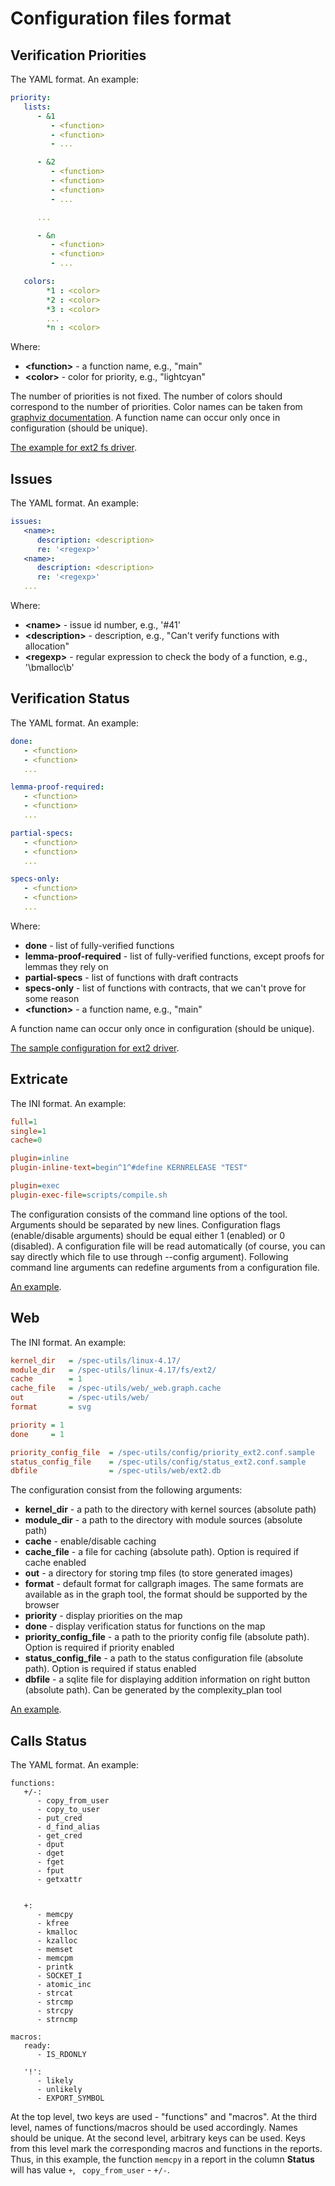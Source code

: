 # Configuration files format

## Verification Priorities

The YAML format. An example:

```YAML
priority:
   lists:
      - &1
         - <function>
         - <function>
         - ...

      - &2
         - <function>
         - <function>
         - <function>
         - ...

      ...

      - &n
         - <function>
         - <function>
         - ...

   colors:
        *1 : <color>
        *2 : <color>
        *3 : <color>
        ...
        *n : <color>
```

Where:
   - **\<function\>** - a function name, e.g., "main"
   - **\<color\>** - color for priority, e.g., "lightcyan"

The number of priorities is not fixed.
The number of colors should correspond to the number of priorities.
Color names can be taken from [graphviz documentation](http://www.graphviz.org/content/color-names).
A function name can occur only once in configuration (should be unique).

[The example for ext2 fs driver](config/priority_ext2.conf.sample).

## Issues

The YAML format. An example:

```YAML
issues:
   <name>:
      description: <description>
      re: '<regexp>'
   <name>:
      description: <description>
      re: '<regexp>'
   ...
```

Where:
   - **\<name\>** - issue id number, e.g., '#41'
   - **\<description\>** - description, e.g., "Can't verify functions with allocation"
   - **\<regexp\>** - regular expression to check the body of a function, e.g., '\bmalloc\b'

## Verification Status

The YAML format. An example:

```YAML
done:
   - <function>
   - <function>
   ...

lemma-proof-required:
   - <function>
   - <function>
   ...

partial-specs:
   - <function>
   - <function>
   ...

specs-only:
   - <function>
   - <function>
   ...
```

Where:
   - **done** - list of fully-verified functions
   - **lemma-proof-required** - list of fully-verified functions, except proofs for lemmas they rely on
   - **partial-specs** - list of functions with draft contracts
   - **specs-only** - list of functions with contracts, that we can't prove for some reason
   - **\<function\>** - a function name, e.g., "main"

A function name can occur only once in configuration (should be unique).

[The sample configuration for ext2 driver](/config/status_ext2.conf.sample).

## Extricate

The INI format. An example:

```Ini
full=1
single=1
cache=0

plugin=inline
plugin-inline-text=begin^1^#define KERNRELEASE "TEST"

plugin=exec
plugin-exec-file=scripts/compile.sh
```

The configuration consists of the command line options of the tool.
Arguments should be separated by new lines.
Configuration flags (enable/disable arguments) should be equal either 1
(enabled) or 0 (disabled).
A configuration file will be read automatically (of course, you can say
directly which file to use through --config argument). Following command
line arguments can redefine arguments from a configuration file.

[An example](/config/extricate-compile-test.conf.sample).

## Web

The INI format. An example:

```Ini
kernel_dir   = /spec-utils/linux-4.17/
module_dir   = /spec-utils/linux-4.17/fs/ext2/
cache        = 1
cache_file   = /spec-utils/web/_web.graph.cache
out          = /spec-utils/web/
format       = svg

priority = 1
done     = 1

priority_config_file  = /spec-utils/config/priority_ext2.conf.sample
status_config_file    = /spec-utils/config/status_ext2.conf.sample
dbfile                = /spec-utils/web/ext2.db
```

The configuration consist from the following arguments:
   - **kernel_dir** - a path to the directory with kernel sources (absolute path)
   - **module_dir** - a path to the directory with module sources (absolute path)
   - **cache** - enable/disable caching
   - **cache_file** - a file for caching (absolute path). Option is required if cache enabled
   - **out** - a directory for storing tmp files (to store generated images)
   - **format** - default format for callgraph images. The same formats are available as in the graph tool, the format should be supported by the browser
   - **priority** - display priorities on the map
   - **done** - display verification status for functions on the map
   - **priority_config_file** - a path to the priority config file (absolute path). Option is required if priority enabled
   - **status_config_file** - a path to the status configuration file (absolute path). Option is required if status enabled
   - **dbfile** - a sqlite file for displaying addition information on right button (absolute path). Can be generated by the complexity_plan tool

[An example](/web/.config.sample).

## Calls Status

The YAML format. An example:

```
functions:
   +/-:
      - copy_from_user
      - copy_to_user
      - put_cred
      - d_find_alias
      - get_cred
      - dput
      - dget
      - fget
      - fput
      - getxattr


   +:
      - memcpy
      - kfree
      - kmalloc
      - kzalloc
      - memset
      - memcpm
      - printk
      - SOCKET_I
      - atomic_inc
      - strcat
      - strcmp
      - strcpy
      - strncmp

macros:
   ready:
      - IS_RDONLY

   '!':
      - likely
      - unlikely
      - EXPORT_SYMBOL
```

At the top level, two keys are used - "functions" and "macros".
At the third level, names of functions/macros should be used accordingly.
Names should be unique. At the second level, arbitrary keys can be used.
Keys from this level mark the corresponding macros and functions in the reports.
Thus, in this example, the function ```memcpy``` in a report in the column
**Status** will has value ```+```, ``` copy_from_user``` - ```+/-```.
